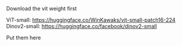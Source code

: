 Download the vit weight first 

ViT-small: https://huggingface.co/WinKawaks/vit-small-patch16-224 \
Dinov2-small: https://huggingface.co/facebook/dinov2-small

Put them here
